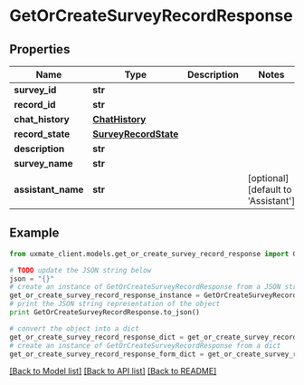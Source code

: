 # GetOrCreateSurveyRecordResponse


## Properties
Name | Type | Description | Notes
------------ | ------------- | ------------- | -------------
**survey_id** | **str** |  | 
**record_id** | **str** |  | 
**chat_history** | [**ChatHistory**](ChatHistory.md) |  | 
**record_state** | [**SurveyRecordState**](SurveyRecordState.md) |  | 
**description** | **str** |  | 
**survey_name** | **str** |  | 
**assistant_name** | **str** |  | [optional] [default to 'Assistant']

## Example

```python
from uxmate_client.models.get_or_create_survey_record_response import GetOrCreateSurveyRecordResponse

# TODO update the JSON string below
json = "{}"
# create an instance of GetOrCreateSurveyRecordResponse from a JSON string
get_or_create_survey_record_response_instance = GetOrCreateSurveyRecordResponse.from_json(json)
# print the JSON string representation of the object
print GetOrCreateSurveyRecordResponse.to_json()

# convert the object into a dict
get_or_create_survey_record_response_dict = get_or_create_survey_record_response_instance.to_dict()
# create an instance of GetOrCreateSurveyRecordResponse from a dict
get_or_create_survey_record_response_form_dict = get_or_create_survey_record_response.from_dict(get_or_create_survey_record_response_dict)
```
[[Back to Model list]](../README.md#documentation-for-models) [[Back to API list]](../README.md#documentation-for-api-endpoints) [[Back to README]](../README.md)


